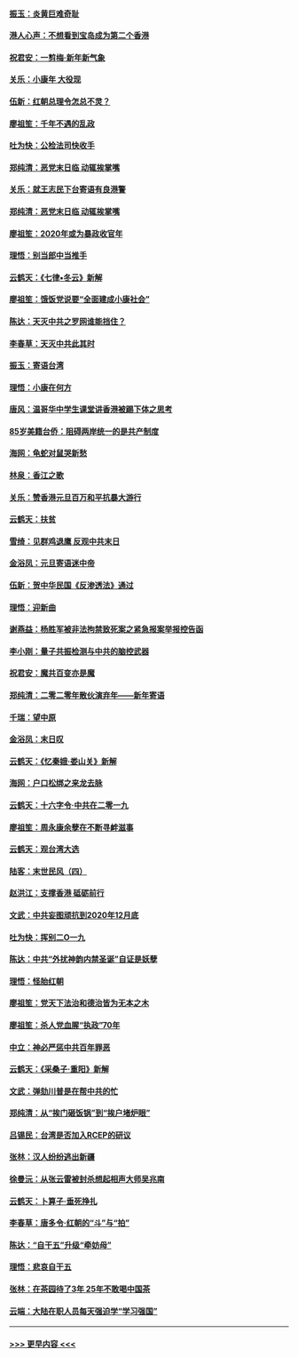 #### [振玉：炎黄巨难奇耻](../pages/nsc993/n11779632.md?t=01092155) 
#### [港人心声：不想看到宝岛成为第二个香港](../pages/nsc993/n11778817.md?t=01092155) 
#### [祝君安：一剪梅‧新年新气象](../pages/nsc993/n11776340.md?t=01092155) 
#### [关乐：小康年 大役现](../pages/nsc993/n11774213.md?t=01092155) 
#### [伍新：红朝总理令怎总不灵？](../pages/nsc993/n11770813.md?t=01092155) 
#### [廖祖笙：千年不遇的乱政](../pages/nsc993/n11770373.md?t=01092155) 
#### [吐为快：公检法司快收手](../pages/nsc993/n11770359.md?t=01092155) 
#### [郑纯清：恶党末日临 动辄挨掌嘴](../pages/nsc993/n11769912.md?t=01092155) 
#### [关乐：就王志民下台寄语有良港警](../pages/nsc993/n11769903.md?t=01092155) 
#### [郑纯清：恶党末日临 动辄挨掌嘴](../pages/nsc993/n11769356.md?t=01092155) 
#### [廖祖笙：2020年或为暴政收官年](../pages/nsc993/n11768216.md?t=01092155) 
#### [理悟：别当郎中当推手](../pages/nsc993/n11768243.md?t=01092155) 
#### [云鹤天：《七律▪冬云》新解](../pages/nsc993/n11768204.md?t=01092155) 
#### [廖祖笙：饿饭党说要“全面建成小康社会”](../pages/nsc993/n11767482.md?t=01092155) 
#### [陈达：天灭中共之罗网谁能挡住？](../pages/nsc993/n11767465.md?t=01092155) 
#### [李春草：天灭中共此其时](../pages/nsc993/n11767452.md?t=01092155) 
#### [振玉：寄语台湾](../pages/nsc993/n11767432.md?t=01092155) 
#### [理悟：小康在何方](../pages/nsc993/n11767394.md?t=01092155) 
#### [唐风：温哥华中学生课堂讲香港被踢下体之思考](../pages/nsc993/n11766848.md?t=01092155) 
#### [85岁美籍台侨：阻碍两岸统一的是共产制度](../pages/nsc993/n11765043.md?t=01092155) 
#### [海网：龟蛇对鼠哭新愁](../pages/nsc993/n11764895.md?t=01092155) 
#### [林泉：香江之歌](../pages/nsc993/n11764415.md?t=01092155) 
#### [关乐：赞香港元旦百万和平抗暴大游行](../pages/nsc993/n11764382.md?t=01092155) 
#### [云鹤天：扶贫](../pages/nsc993/n11764245.md?t=01092155) 
#### [雪绮：见群鸡退鹰  反观中共末日](../pages/nsc993/n11762112.md?t=01092155) 
#### [金浴凤：元旦寄语迷中帝](../pages/nsc993/n11761788.md?t=01092155) 
#### [伍新：贺中华民国《反渗透法》通过](../pages/nsc993/n11761994.md?t=01092155) 
#### [理悟：迎新曲](../pages/nsc993/n11761152.md?t=01092155) 
#### [谢燕益：杨胜军被非法拘禁致死案之紧急报案举报控告函](../pages/nsc993/n11756134.md?t=01092155) 
#### [李小刚：量子共振检测与中共的脑控武器](../pages/nsc993/n11754518.md?t=01092155) 
#### [祝君安：魔共百变亦是魔](../pages/nsc993/n11754469.md?t=01092155) 
#### [郑纯清：二零二零年散伙演弃年——新年寄语](../pages/nsc993/n11754195.md?t=01092155) 
#### [千瑞：望中原](../pages/nsc993/n11754159.md?t=01092155) 
#### [金浴凤：末日叹](../pages/nsc993/n11752359.md?t=01092155) 
#### [云鹤天：《忆秦娥‧娄山关》新解](../pages/nsc993/n11752348.md?t=01092155) 
#### [海网：户口松绑之来龙去脉](../pages/nsc993/n11752328.md?t=01092155) 
#### [云鹤天：十六字令‧中共在二零一九](../pages/nsc993/n11752305.md?t=01092155) 
#### [廖祖笙：周永康余孽在不断寻衅滋事](../pages/nsc993/n11751013.md?t=01092155) 
#### [云鹤天：观台湾大选](../pages/nsc993/n11751007.md?t=01092155) 
#### [陆客：末世民风（四）](../pages/nsc993/n11749203.md?t=01092155) 
#### [赵洪江：支撑香港 砥砺前行](../pages/nsc993/n11748482.md?t=01092155) 
#### [文武：中共妄图顽抗到2020年12月底](../pages/nsc993/n11748446.md?t=01092155) 
#### [吐为快：挥别二O一九](../pages/nsc993/n11748411.md?t=01092155) 
#### [陈达：中共“外扰神韵内禁圣诞”自证是妖孽](../pages/nsc993/n11748226.md?t=01092155) 
#### [理悟：怪胎红朝](../pages/nsc993/n11748206.md?t=01092155) 
#### [廖祖笙：党天下法治和德治皆为无本之木](../pages/nsc993/n11748135.md?t=01092155) 
#### [廖祖笙：杀人党血腥“执政”70年](../pages/nsc993/n11745144.md?t=01092155) 
#### [中立：神必严惩中共百年罪恶](../pages/nsc993/n11744970.md?t=01092155) 
#### [云鹤天：《采桑子‧重阳》新解](../pages/nsc993/n11744948.md?t=01092155) 
#### [文武：弹劾川普是在帮中共的忙](../pages/nsc993/n11744758.md?t=01092155) 
#### [郑纯清：从“挨门砸饭锅”到“挨户堵炉眼”](../pages/nsc993/n11744745.md?t=01092155) 
#### [吕锡民：台湾是否加入RCEP的研议](../pages/nsc993/n11744701.md?t=01092155) 
#### [张林：汉人纷纷逃出新疆](../pages/nsc993/n11743530.md?t=01092155) 
#### [徐曼沅：从张云雷被封杀想起相声大师吴兆南](../pages/nsc993/n11741816.md?t=01092155) 
#### [云鹤天：卜算子‧垂死挣扎](../pages/nsc993/n11739956.md?t=01092155) 
#### [李春草：唐多令‧红朝的“斗”与“拍”](../pages/nsc993/n11739830.md?t=01092155) 
#### [陈达：“自干五”升级“牵妨母”](../pages/nsc993/n11739724.md?t=01092155) 
#### [理悟：悲哀自干五](../pages/nsc993/n11739547.md?t=01092155) 
#### [张林：在茶园待了3年 25年不敢喝中国茶](../pages/nsc993/n11739240.md?t=01092155) 
#### [云端：大陆在职人员每天强迫学“学习强国”](../pages/nsc993/n11738735.md?t=01092155) 

----
#### [ >>> 更早内容 <<< ](../indexes/nsc993-earlier.md)
